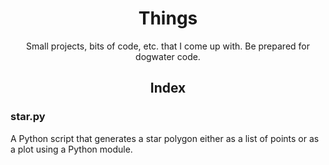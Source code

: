 <h1 align="center">Things</h1>
<p align="center">Small projects, bits of code, etc. that I come up with. Be prepared for dogwater code.</p>

<h2 align="center">Index</h2>

### star.py
A Python script that generates a star polygon either as a list of points or as a plot using a Python module.
